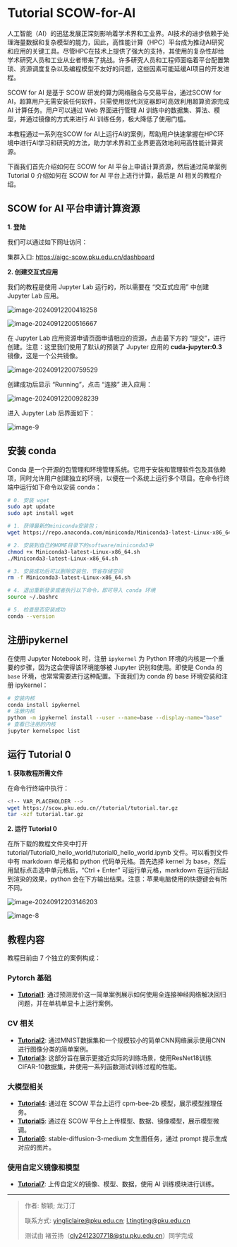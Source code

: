 # Tutorial SCOW-for-AI

人工智能（AI）的迅猛发展正深刻影响着学术界和工业界。AI技术的进步依赖于处理海量数据和复杂模型的能力，因此，高性能计算（HPC）平台成为推动AI研究和应用的关键工具。尽管HPC在技术上提供了强大的支持，其使用的复杂性却给学术研究人员和工业从业者带来了挑战。许多研究人员和工程师面临着平台配置繁琐、资源调度复杂以及编程模型不友好的问题，这些因素可能延缓AI项目的开发进程。

SCOW for AI 是基于 SCOW 研发的算力网络融合与交易平台，通过SCOW for AI，超算用户无需安装任何软件，只需使用现代浏览器即可高效利用超算资源完成 AI 计算任务。用户可以通过 Web 界面进行管理 AI 训练中的数据集、算法、模型，并通过镜像的方式来进行 AI 训练任务，极大降低了使用门槛。

本教程通过一系列在SCOW for AI上运行AI的案例，帮助用户快速掌握在HPC环境中进行AI学习和研究的方法，助力学术界和工业界更高效地利用高性能计算资源。

下面我们首先介绍如何在 SCOW for AI 平台上申请计算资源，然后通过简单案例 Tutorial 0 介绍如何在 SCOW for AI 平台上进行计算，最后是 AI 相关的教程介绍。 

## SCOW for AI 平台申请计算资源

**1. 登陆**

我们可以通过如下网址访问：

集群入口: https://aigc-scow.pku.edu.cn/dashboard

**2. 创建交互式应用** 

我们的教程是使用 Jupyter Lab 运行的，所以需要在 “交互式应用” 中创建 Jupyter Lab 应用。

![image-20240912200418258](tutorial_scow_for_ai.assets/image-20240912200418258.png)

![image-20240912200516667](tutorial_scow_for_ai.assets/image-20240912200516667.png)

在 Jupyter Lab 应用资源申请页面申请相应的资源，点击最下方的 “提交”，进行创建。注意：这里我们使用了默认的预装了  Jupyter  应用的  **cuda-jupyter:0.3**  镜像，这是一个公共镜像。

![image-20240912200759529](tutorial_scow_for_ai.assets/image-20240912200759529.png)

创建成功后显示 “Running”，点击 “连接” 进入应用：

![image-20240912200928239](tutorial_scow_for_ai.assets/image-20240912200928239.png)

进入 Jupyter Lab 后界面如下：

![image-9](tutorial_scow_for_ai.assets/image-9.png)

## 安装 conda

Conda 是一个开源的包管理和环境管理系统。它用于安装和管理软件包及其依赖项，同时允许用户创建独立的环境，以便在一个系统上运行多个项目。在命令行终端中运行如下命令以安装 conda：

```bash
# 0. 安装 wget
sudo apt update
sudo apt install wget

# 1. 获得最新的miniconda安装包；
wget https://repo.anaconda.com/miniconda/Miniconda3-latest-Linux-x86_64.sh

# 2. 安装到自己的HOME目录下的software/miniconda3中
chmod +x Miniconda3-latest-Linux-x86_64.sh
./Miniconda3-latest-Linux-x86_64.sh

# 3. 安装成功后可以删除安装包，节省存储空间
rm -f Miniconda3-latest-Linux-x86_64.sh

# 4. 退出重新登录或者执行以下命令，即可导入 conda 环境
source ~/.bashrc

# 5. 检查是否安装成功
conda --version
```

## 注册ipykernel

在使用 Jupyter Notebook 时，注册 `ipykernel` 为 Python 环境的内核是一个重要的步骤，因为这会使得该环境能够被 Jupyter 识别和使用。即使是 Conda 的 `base` 环境，也常常需要进行这种配置。下面我们为 conda 的 base 环境安装和注册 ipykernel：

```bash
# 安装内核
conda install ipykernel
# 注册内核
python -m ipykernel install --user --name=base --display-name="base"
# 查看已注册的内核
jupyter kernelspec list
```

## 运行 Tutorial 0

**1. 获取教程所需文件**

在命令行终端中执行：

```bash
<!-- VAR_PLACEHOLDER -->
wget https://scow.pku.edu.cn//tutorial/tutorial.tar.gz
tar -xzf tutorial.tar.gz
```

**2. 运行 Tutorial 0**

在所下载的教程文件夹中打开 tutorial/Tutorial0_hello_world/tutorial0_hello_world.ipynb 文件。可以看到文件中有 markdown 单元格和 python 代码单元格。首先选择  kernel 为 base，然后用鼠标点击选中单元格后，“Ctrl + Enter” 可运行单元格，markdown 在运行后起到渲染的效果，python 会在下方输出结果。注意：苹果电脑使用的快捷键会有所不同。

![image-20240912203146203](tutorial_scow_for_ai.assets/image-20240912203146203.png)

![image-8](tutorial_scow_for_ai.assets/image-8.png)

## 教程内容

教程目前由 7 个独立的案例构成：

### Pytorch 基础
  - **[Tutorial1](Tutorial1_regression/tutorial1_regression.ipynb)**: 通过预测房价这一简单案例展示如何使用全连接神经网络解决回归问题，并在单机单显卡上运行案例。

### CV 相关
  - **[Tutorial2](Tutorial2_classification/tutorial2_classification.ipynb)**: 通过MNIST数据集和一个规模较小的简单CNN网络展示使用CNN进行图像分类的简单案例。
  - **[Tutorial3](Tutorial3_CV/tutorial3_CV.ipynb)**: 这部分旨在展示更接近实际的训练场景，使用ResNet18训练CIFAR-10数据集，并使用一系列函数测试训练过程的性能。

### 大模型相关
  - **[Tutorial4](Tutorial4_大模型推理/tutorial4_大模型推理.ipynb)**: 通过在 SCOW 平台上运行 cpm-bee-2b 模型，展示模型推理任务。
  - **[Tutorial5](Tutorial5_大模型微调/tutorial5_大模型微调.ipynb)**: 通过在 SCOW 平台上上传模型、数据、镜像模型，展示模型微调。
  - **[Tutorial6](Tutorial6_stable-diffusion-3-medium/tutorial6_stable_diffusion.ipynb)**: stable-diffusion-3-medium 文生图任务，通过 prompt 提示生成对应的图片。
  
### 使用自定义镜像和模型

  - **[Tutorial7](Tutorial7_使用自定义镜像和模型/tutorial7_使用自定义镜像和模型.ipynb)**: 上传自定义的镜像、模型、数据，使用 AI 训练模块进行训练。
  
---

> 作者: 黎颖; 龙汀汀
>
> 联系方式: yingliclaire@pku.edu.cn;   l.tingting@pku.edu.cn
> 
> 测试由 褚苙扬（cly2412307718@stu.pku.edu.cn）同学完成